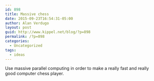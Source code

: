```yaml
---
id: 898
title: Massive chess
date: 2015-09-23T16:54:31-05:00
author: Alan Verdugo
layout: post
guid: http://www.kippel.net/blog/?p=898
permalink: /?p=898
categories:
  - Uncategorized
tags:
  - ideas
---
```

Use massive parallel computing in order to make a really fast and really good computer chess player.